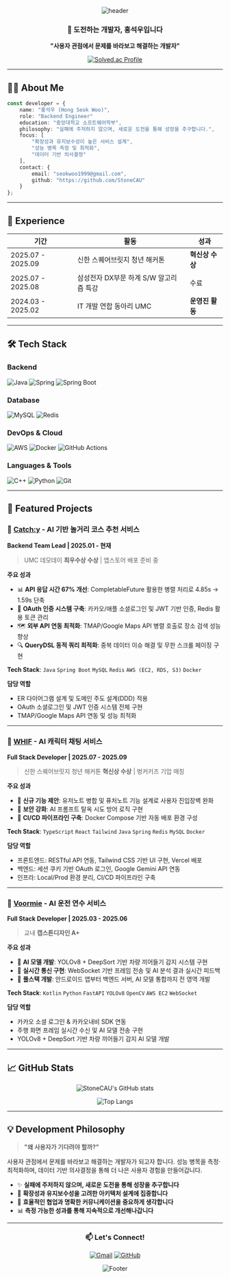 <div align="center">

![header](https://capsule-render.vercel.app/api?type=waving&color=gradient&customColorList=12&height=250&section=header&text=Hong%20Seok%20Woo&fontSize=70&fontAlignY=40&desc=Backend%20Developer%20%7C%20Problem%20Solver&descAlignY=60)

### 🚀 도전하는 개발자, 홍석우입니다

**"사용자 관점에서 문제를 바라보고 해결하는 개발자"**

[![Solved.ac Profile](http://mazassumnida.wtf/api/generate_badge?boj=seokwoo1999)](https://solved.ac/seokwoo1999/)

</div>

---

## 👨‍💻 About Me

```typescript
const developer = {
    name: "홍석우 (Hong Seok Woo)",
    role: "Backend Engineer"
    education: "중앙대학교 소프트웨어학부",
    philosophy: "실패에 주저하지 않으며, 새로운 도전을 통해 성장을 추구합니다.",
    focus: [
        "확장성과 유지보수성이 높은 서비스 설계",
        "성능 병목 측정 및 최적화",
        "데이터 기반 의사결정"
    ],
    contact: {
        email: "seokwoo1999@gmail.com",
        github: "https://github.com/StoneCAU"
    }
};
```

---

## 💼 Experience

| 기간 | 활동 | 성과 |
|------|------|------|
| 2025.07 - 2025.09 | 신한 스퀘어브릿지 청년 해커톤 | **혁신상 수상** |
| 2025.07 - 2025.08 | 삼성전자 DX부문 하계 S/W 알고리즘 특강 | 수료 |
| 2024.03 - 2025.02 | IT 개발 연합 동아리 UMC | **운영진 활동** |

---

## 🛠 Tech Stack

### Backend
![Java](https://img.shields.io/badge/Java-007396?style=for-the-badge&logo=Java&logoColor=white)
![Spring](https://img.shields.io/badge/Spring-6DB33F?style=for-the-badge&logo=Spring&logoColor=white)
![Spring Boot](https://img.shields.io/badge/Spring%20Boot-6DB33F?style=for-the-badge&logo=Spring-Boot&logoColor=white)

### Database
![MySQL](https://img.shields.io/badge/MySQL-4479A1?style=for-the-badge&logo=MySQL&logoColor=white)
![Redis](https://img.shields.io/badge/Redis-DC382D?style=for-the-badge&logo=Redis&logoColor=white)

### DevOps & Cloud
![AWS](https://img.shields.io/badge/AWS-232F3E?style=for-the-badge&logo=Amazon-AWS&logoColor=white)
![Docker](https://img.shields.io/badge/Docker-2496ED?style=for-the-badge&logo=Docker&logoColor=white)
![GitHub Actions](https://img.shields.io/badge/GitHub_Actions-2088FF?style=for-the-badge&logo=GitHub-Actions&logoColor=white)

### Languages & Tools
![C++](https://img.shields.io/badge/C++-00599C?style=for-the-badge&logo=C%2B%2B&logoColor=white)
![Python](https://img.shields.io/badge/Python-3776AB?style=for-the-badge&logo=Python&logoColor=white)
![Git](https://img.shields.io/badge/Git-F05032?style=for-the-badge&logo=Git&logoColor=white)

---

## 📌 Featured Projects

### 🎯 [Catch:y](https://github.com/Catch-y/Spring_BE) - AI 기반 놀거리 코스 추천 서비스
**Backend Team Lead | 2025.01 - 현재**

> UMC 데모데이 **최우수상 수상** | 앱스토어 배포 준비 중

**주요 성과**
- 📊 **API 응답 시간 67% 개선**: CompletableFuture 활용한 병렬 처리로 4.85s → 1.59s 단축
- 🔐 **OAuth 인증 시스템 구축**: 카카오/애플 소셜로그인 및 JWT 기반 인증, Redis 활용 토큰 관리
- 🗺️ **외부 API 연동 최적화**: TMAP/Google Maps API 병렬 호출로 장소 검색 성능 향상
- 🔍 **QueryDSL 동적 쿼리 최적화**: 중복 데이터 이슈 해결 및 무한 스크롤 페이징 구현

**Tech Stack**: `Java` `Spring Boot` `MySQL` `Redis` `AWS (EC2, RDS, S3)` `Docker`

**담당 역할**
- ER 다이어그램 설계 및 도메인 주도 설계(DDD) 적용
- OAuth 소셜로그인 및 JWT 인증 시스템 전체 구현
- TMAP/Google Maps API 연동 및 성능 최적화

---

### 💬 [WHIF](https://github.com/Shinhan-Click) - AI 캐릭터 채팅 서비스
**Full Stack Developer | 2025.07 - 2025.09**

> 신한 스퀘어브릿지 청년 해커톤 **혁신상 수상** | 벙커키즈 기업 매칭

**주요 성과**
- 🎨 **신규 기능 제안**: 유저노트 병합 및 퓨처노트 기능 설계로 사용자 진입장벽 완화
- 🔐 **보안 강화**: AI 프롬프트 탈옥 시도 방어 로직 구현
- 🚀 **CI/CD 파이프라인 구축**: Docker Compose 기반 자동 배포 환경 구성

**Tech Stack**: `TypeScript` `React` `Tailwind` `Java` `Spring` `Redis` `MySQL` `Docker`

**담당 역할**
- 프론트엔드: RESTful API 연동, Tailwind CSS 기반 UI 구현, Vercel 배포
- 백엔드: 세션 쿠키 기반 OAuth 로그인, Google Gemini API 연동
- 인프라: Local/Prod 환경 분리, CI/CD 파이프라인 구축

---

### 🚗 [Voormie](https://github.com/Bumper-Car) - AI 운전 연수 서비스
**Full Stack Developer | 2025.03 - 2025.06**

> 교내 **캡스톤디자인 A+**

**주요 성과**
- 🤖 **AI 모델 개발**: YOLOv8 + DeepSort 기반 차량 끼어들기 감지 시스템 구현
- 📱 **실시간 통신 구현**: WebSocket 기반 프레임 전송 및 AI 분석 결과 실시간 피드백
- 🔧 **풀스택 개발**: 안드로이드 앱부터 백엔드 서버, AI 모델 통합까지 전 영역 개발

**Tech Stack**: `Kotlin` `Python` `FastAPI` `YOLOv8` `OpenCV` `AWS EC2` `WebSocket`

**담당 역할**
- 카카오 소셜 로그인 & 카카오내비 SDK 연동
- 주행 화면 프레임 실시간 수신 및 AI 모델 전송 구현
- YOLOv8 + DeepSort 기반 차량 끼어들기 감지 AI 모델 개발

---

## 📈 GitHub Stats

<div align="center">

![StoneCAU's GitHub stats](https://github-readme-stats.vercel.app/api?username=StoneCAU&show_icons=true&theme=tokyonight&hide_border=true&bg_color=1a1b27)

![Top Langs](https://github-readme-stats.vercel.app/api/top-langs/?username=StoneCAU&layout=compact&theme=tokyonight&hide_border=true&bg_color=1a1b27)

</div>

---

## 💡 Development Philosophy

> **"왜 사용자가 기다려야 할까?"**

사용자 관점에서 문제를 바라보고 해결하는 개발자가 되고자 합니다. 
성능 병목을 측정·최적화하며, 데이터 기반 의사결정을 통해 더 나은 사용자 경험을 만들어갑니다.

- ✨ **실패에 주저하지 않으며, 새로운 도전을 통해 성장을 추구합니다**
- 🎯 **확장성과 유지보수성을 고려한 아키텍처 설계에 집중합니다**
- 🤝 **효율적인 협업과 명확한 커뮤니케이션을 중요하게 생각합니다**
- 📊 **측정 가능한 성과를 통해 지속적으로 개선해나갑니다**

---

<div align="center">

### 📫 Let's Connect!

[![Gmail](https://img.shields.io/badge/Email-seokwoo1999@gmail.com-EA4335?style=for-the-badge&logo=Gmail&logoColor=white)](mailto:seokwoo1999@gmail.com)
[![GitHub](https://img.shields.io/badge/GitHub-StoneCAU-181717?style=for-the-badge&logo=GitHub&logoColor=white)](https://github.com/StoneCAU)

![Footer](https://capsule-render.vercel.app/api?type=waving&color=gradient&customColorList=12&height=120&section=footer)

</div>
